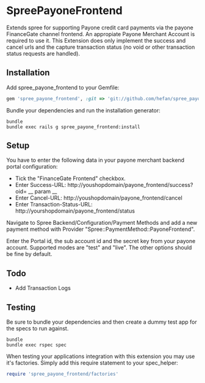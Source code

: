SpreePayoneFrontend
===================

Extends spree for supporting Payone credit card payments via the payone FinanceGate channel frontend. An appropiate Payone Merchant Account is required to use it. This Extension does only implement the success and cancel urls and the capture transaction status (no void or other transaction status requests are handled).


Installation
------------

Add spree_payone_frontend to your Gemfile:

```ruby
gem 'spree_payone_frontend', :git => 'git://github.com/hefan/spree_payone_frontend.git' 
```

Bundle your dependencies and run the installation generator:

```shell
bundle
bundle exec rails g spree_payone_frontend:install
```


Setup
-----

You have to enter the following data in your payone merchant backend portal configuration:

- Tick the "FinanceGate Frontend" checkbox.
- Enter Success-URL: http://youshopdomain/payone_frontend/success?oid= __ param __
- Enter Cancel-URL: http://youshopdomain/payone_frontend/cancel
- Enter Transaction-Status-URL: http://yourshopdomain/payone_frontend/status

Navigate to Spree Backend/Configuration/Payment Methods and add a new payment method with Provider "Spree::PaymentMethod::PayoneFrontend".

Enter the Portal id, the sub account id and the secret key from your payone account. Supported modes are "test" and "live". The other options should be fine by default.


Todo
-----

- Add Transaction Logs


Testing
-------

Be sure to bundle your dependencies and then create a dummy test app for the specs to run against.

```shell
bundle
bundle exec rspec spec
```

When testing your applications integration with this extension you may use it's factories.
Simply add this require statement to your spec_helper:

```ruby
require 'spree_payone_frontend/factories'
```

